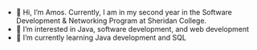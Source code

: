 - 👋 Hi, I’m Amos. Currently, I am in my second year in the Software Development & Networking Program at Sheridan College.
- 👀 I’m interested in Java, software development, and web development
- 🌱 I’m currently learning Java development and SQL 
